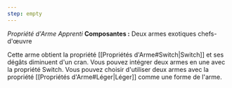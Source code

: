```yaml
---
step: empty
---
```

_Propriété d'Arme Apprenti_
__Composantes :__ Deux armes exotiques chefs-d'œuvre

Cette arme obtient la propriété [[Propriétés d'Arme#Switch|Switch]] et ses dégâts diminuent d'un cran. Vous pouvez intégrer deux armes en une avec la propriété Switch. Vous pouvez choisir d'utiliser deux armes avec la propriété [[Propriétés d'Arme#Léger|Léger]] comme une forme de l'arme.